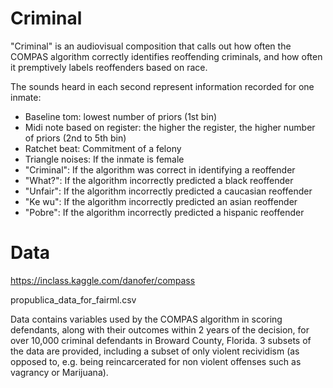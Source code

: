 # Criminal

"Criminal" is an audiovisual composition that calls out how often the COMPAS algorithm correctly identifies reoffending criminals, and how often it premptively labels reoffenders based on race.

The sounds heard in each second represent information recorded for one inmate:

- Baseline tom: lowest number of priors (1st bin)
- Midi note based on register: the higher the register, the higher number of priors (2nd to 5th bin)
- Ratchet beat: Commitment of a felony
- Triangle noises: If the inmate is female
- "Criminal": If the algorithm was correct in identifying a reoffender
- "What?": If the algorithm incorrectly predicted a black reoffender
- "Unfair": If the algorithm incorrectly predicted a caucasian reoffender
- "Ke wu": If the algorithm incorrectly predicted an asian reoffender
- "Pobre": If the algorithm incorrectly predicted a hispanic reoffender


# Data

https://inclass.kaggle.com/danofer/compass

propublica_data_for_fairml.csv

Data contains variables used by the COMPAS algorithm in scoring defendants, along with their outcomes within 2 years of the decision, for over 10,000 criminal defendants in Broward County, Florida. 3 subsets of the data are provided, including a subset of only violent recividism (as opposed to, e.g. being reincarcerated for non violent offenses such as vagrancy or Marijuana).
